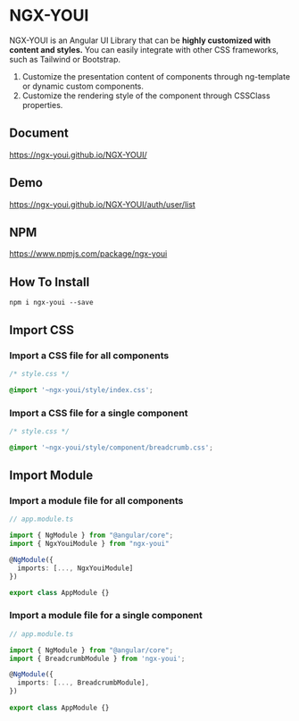 # NGX-YOUI

NGX-YOUI is an Angular UI Library that can be <strong>highly customized with content and styles.</strong>
You can easily integrate with other CSS frameworks, such as Tailwind or Bootstrap.

1. Customize the presentation content of components through ng-template or dynamic custom components.
1. Customize the rendering style of the component through CSSClass properties.

## Document
https://ngx-youi.github.io/NGX-YOUI/

## Demo
https://ngx-youi.github.io/NGX-YOUI/auth/user/list

## NPM
https://www.npmjs.com/package/ngx-youi

## How To Install
```
npm i ngx-youi --save
```

## Import CSS
### Import a CSS file for all components
```css
/* style.css */

@import '~ngx-youi/style/index.css';
```

### Import a CSS file for a single component
```css
/* style.css */

@import '~ngx-youi/style/component/breadcrumb.css';
```

## Import Module
### Import a module file for all components
```ts
// app.module.ts

import { NgModule } from "@angular/core";
import { NgxYouiModule } from "ngx-youi"

@NgModule({
  imports: [..., NgxYouiModule]
})

export class AppModule {}
```

### Import a module file for a single component
```ts
// app.module.ts

import { NgModule } from "@angular/core";
import { BreadcrumbModule } from 'ngx-youi';

@NgModule({
  imports: [..., BreadcrumbModule],
})
  
export class AppModule {}
```